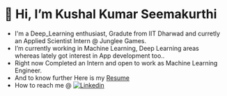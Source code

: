 # 👋 Hi, I’m Kushal Kumar Seemakurthi
- I'm a Deep_Learning enthusiast, Gradute from IIT Dharwad and curretly an Applied Scientist Intern @ Junglee Games.
- I’m currently working in Machine Learning, Deep Learning areas whereas lately got interest in App development too..
- Right now Completed an Intern and open to work as Machine Learning Engineer.
- And to know further Here is my [Resume](https://github.com/kushal1999seemakurthi/HTML/blob/main/HTML_Resume_4/Resume.pdf)
- How to reach me @ [![Linkedin](https://i.stack.imgur.com/gVE0j.png)](www.linkedin.com/in/kushal-kumar-57211317b)

<!---
kushal1999seemakurthi/kushal1999seemakurthi is a ✨ special ✨ repository because its `README.md` (this file) appears on your GitHub profile.
You can click the Preview link to take a look at your changes.
--->
